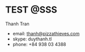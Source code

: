 # TEST @SSS 
Thanh Tran
- email: thanh@pizzathieves.com
- skype: duythanh.tl
- phone: +84 938 03 4388
